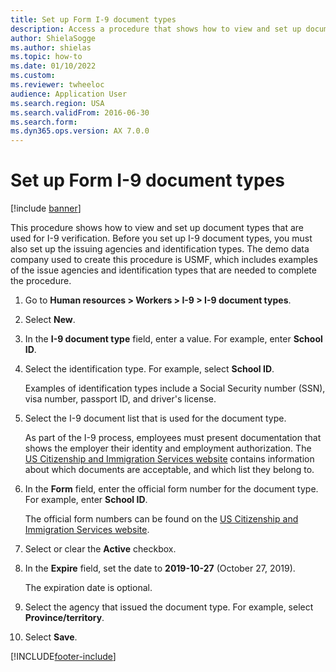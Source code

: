 ```yaml
--- 
title: Set up Form I-9 document types
description: Access a procedure that shows how to view and set up document types that are used for I-9 verification, including a step-by-step process. 
author: ShielaSogge
ms.author: shielas
ms.topic: how-to
ms.date: 01/10/2022
ms.custom:
ms.reviewer: twheeloc  
audience: Application User 
ms.search.region: USA
ms.search.validFrom: 2016-06-30
ms.search.form:
ms.dyn365.ops.version: AX 7.0.0 
---
```


# Set up Form I-9 document types

[!include [banner](../../../../includes/banner.md)]

This procedure shows how to view and set up document types that are used for I-9 verification. Before you set up I-9 document types, you must also set up the issuing agencies and identification types. The demo data company used to create this procedure is USMF, which includes examples of the issue agencies and identification types that are needed to complete the procedure.

1. Go to **Human resources \> Workers \> I-9 \> I-9 document types**.
2. Select **New**.
3. In the **I-9 document type** field, enter a value. For example, enter **School ID**.
4. Select the identification type. For example, select **School ID**.

    Examples of identification types include a Social Security number (SSN), visa number, passport ID, and driver's license.

5. Select the I-9 document list that is used for the document type.

    As part of the I-9 process, employees must present documentation that shows the employer their identity and employment authorization. The [US Citizenship and Immigration Services website](https://www.uscis.gov) contains information about which documents are acceptable, and which list they belong to.

6. In the **Form** field, enter the official form number for the document type. For example, enter **School ID**.

    The official form numbers can be found on the [US Citizenship and Immigration Services website](https://www.uscis.gov).

7. Select or clear the **Active** checkbox.
8. In the **Expire** field, set the date to **2019-10-27** (October 27, 2019).

    The expiration date is optional.

9. Select the agency that issued the document type. For example, select **Province/territory**.
10. Select **Save**.

[!INCLUDE[footer-include](../../../../../../includes/footer-banner.md)]
